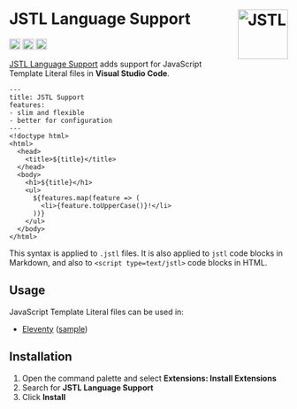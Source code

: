 # JSTL Language Support [<img src="https://github.com/jsxtools/jstl-language/raw/master/icon.png" alt="JSTL" width="90" height="90" align="right">][JSTL Language Support]

[<img height="20" alt="Installs" src="https://img.shields.io/visual-studio-marketplace/i/jsxtools.jstl">](https://marketplace.visualstudio.com/items?itemName=jsxtools.jstl)
[<img height="20" alt="Rating" src="https://img.shields.io/visual-studio-marketplace/stars/jsxtools.jstl">](https://marketplace.visualstudio.com/items?itemName=jsxtools.jstl)
[<img height="20" alt="Support Chat" src="https://img.shields.io/badge/support-chat-blue.svg">](https://gitter.im/postcss/postcss)

[JSTL Language Support] adds support for JavaScript Template Literal files in **Visual Studio Code**.

```jstl
---
title: JSTL Support
features:
- slim and flexible
- better for configuration
---
<!doctype html>
<html>
  <head>
    <title>${title}</title>
  </head>
  <body>
    <h1>${title}</h1>
    <ul>
      ${features.map(feature => (
        <li>{feature.toUpperCase()}!</li>
      ))}
    </ul>
  </body>
</html>
```

This syntax is applied to `.jstl` files. It is also applied to `jstl` code blocks in Markdown, and also to `<script type=text/jstl>` code blocks in HTML.

## Usage

JavaScript Template Literal files can be used in:

- [Eleventy](https://www.11ty.dev/docs/languages/jstl/) ([sample](https://github.com/11ty/eleventy-sample-jstl))

## Installation

1. Open the command palette and select **Extensions: Install Extensions**
2. Search for **JSTL Language Support**
3. Click **Install**

[JSTL Language support]: https://github.com/jsxtools/jstl-language
